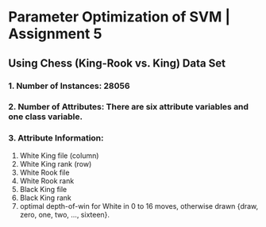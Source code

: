 # Parameter Optimization of SVM | Assignment 5
## Using  Chess (King-Rook vs. King) Data Set 
### 1. Number of Instances: 28056

### 2. Number of Attributes: There are six attribute variables and one class variable.

### 3. Attribute Information:<br>
   1. White King file (column)<br>
   2. White King rank (row)<br>
   3. White Rook file<br>
   4. White Rook rank<br>
   5. Black King file<br>
   6. Black King rank<br>
   7. optimal depth-of-win for White in 0 to 16 moves, otherwise drawn
	{draw, zero, one, two, ..., sixteen}.<br>